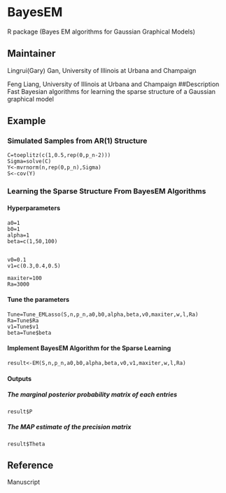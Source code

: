 # BayesEM
R package (Bayes EM algorithms for Gaussian Graphical Models)

## Maintainer
Lingrui(Gary) Gan, University of Illinois at Urbana and Champaign

Feng Liang, University of Illinois at Urbana and Champaign
##Description
Fast Bayesian algorithms for learning the sparse structure of a Gaussian graphical model

## Example
### Simulated Samples from AR(1) Structure
```{r}
C=toeplitz(c(1,0.5,rep(0,p_n-2)))
Sigma=solve(C)
Y<-mvrnorm(n,rep(0,p_n),Sigma)
S<-cov(Y) 
```

### Learning the Sparse Structure From BayesEM Algorithms

#### Hyperparameters

```{r}
a0=1
b0=1
alpha=1
beta=c(1,50,100)

  
v0=0.1
v1=c(0.3,0.4,0.5)

maxiter=100
Ra=3000
```

#### Tune the parameters

```{r}
Tune=Tune_EMLasso(S,n,p_n,a0,b0,alpha,beta,v0,maxiter,w,l,Ra)
Ra=Tune$Ra
v1=Tune$v1
beta=Tune$beta
```

#### Implement BayesEM Algorithm for the Sparse Learning

```{r}
result<-EM(S,n,p_n,a0,b0,alpha,beta,v0,v1,maxiter,w,l,Ra)
```


#### Outputs 
##### The marginal posterior probability matrix of each entries

```{r}
result$P
```

##### The MAP estimate of the precision matrix 

```{r}
result$Theta
```

## Reference

Manuscript  
